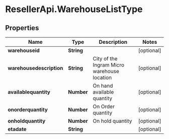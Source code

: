 # ResellerApi.WarehouseListType

## Properties

Name | Type | Description | Notes
------------ | ------------- | ------------- | -------------
**warehouseid** | **String** |  | [optional] 
**warehousedescription** | **String** | City of the Ingram Micro warehouse location | [optional] 
**availablequantity** | **Number** | On hand available quantity | [optional] 
**onorderquantity** | **Number** | On Order quantity | [optional] 
**onholdquantity** | **Number** | On hold quantity | [optional] 
**etadate** | **String** |  | [optional] 



